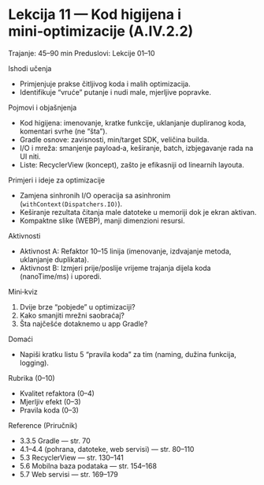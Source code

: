 # Lekcija 11 — Kod higijena i mini‑optimizacije (A.IV.2.2)

Trajanje: 45–90 min
Preduslovi: Lekcije 01–10

Ishodi učenja
- Primjenjuje prakse čitljivog koda i malih optimizacija.
- Identifikuje “vruće” putanje i nudi male, mjerljive popravke.

Pojmovi i objašnjenja
- Kod higijena: imenovanje, kratke funkcije, uklanjanje dupliranog koda, komentari svrhe (ne “šta”).
- Gradle osnove: zavisnosti, min/target SDK, veličina builda.
- I/O i mreža: smanjenje payload‑a, keširanje, batch, izbjegavanje rada na UI niti.
- Liste: RecyclerView (koncept), zašto je efikasniji od linearnih layouta.

Primjeri i ideje za optimizacije
- Zamjena sinhronih I/O operacija sa asinhronim (`withContext(Dispatchers.IO)`).
- Keširanje rezultata čitanja male datoteke u memoriji dok je ekran aktivan.
- Kompaktne slike (WEBP), manji dimenzioni resursi.

Aktivnosti
- Aktivnost A: Refaktor 10–15 linija (imenovanje, izdvajanje metoda, uklanjanje duplikata).
- Aktivnost B: Izmjeri prije/poslije vrijeme trajanja dijela koda (nanoTime/ms) i uporedi.

Mini‑kviz
1) Dvije brze “pobjede” u optimizaciji?
2) Kako smanjiti mrežni saobraćaj?
3) Šta najčešće dotaknemo u app Gradle?

Domaći
- Napiši kratku listu 5 “pravila koda” za tim (naming, dužina funkcija, logging).

Rubrika (0–10)
- Kvalitet refaktora (0–4)
- Mjerljiv efekt (0–3)
- Pravila koda (0–3)

Reference (Priručnik)
- 3.3.5 Gradle — str. 70
- 4.1–4.4 (pohrana, datoteke, web servisi) — str. 80–110
- 5.3 RecyclerView — str. 130–141
- 5.6 Mobilna baza podataka — str. 154–168
- 5.7 Web servisi — str. 169–179